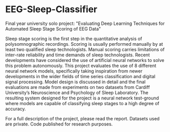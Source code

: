 # EEG-Sleep-Classifier

Final year university solo project: "Evaluating Deep Learning Techniques for Automated Sleep Stage Scoring of EEG Data"


Sleep stage scoring is the first step in the quantitative analysis of polysomnographic recordings. Scoring is usually performed manually by at least two qualified sleep technologists. Manual scoring carries limitations of inter-rate reliability and time demands of sleep technologists. Recent developments have considered the use of artificial neural networks to solve this problem autonomously. This project evaluates the use of 8 different neural network models, specifically taking inspiration from newer developments in the wider fields of time series classification and digital signal processing. Model design is discussed in detail and the final evaluations are made from experiments on two datasets from Cardiff University’s Neuroscience and Psychology of Sleep Laboratory. The resulting system designed for the project is a neural network test-ground where models are capable of classifying sleep stages to a high degree of accuracy.


For a full description of the project, please read the report.
Datasets used are private.
Code published for research purposes.
